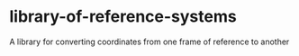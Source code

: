 # library-of-reference-systems
A library for converting coordinates from one frame of reference to another
